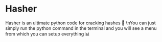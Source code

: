 # Hasher
Hasher is an ultimate python code for cracking hashes 🚀
\nYou can just simply run the python command in the terminal and you will see a menu from which you can setup everything 📊
